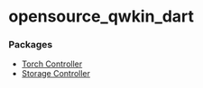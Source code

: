 # opensource_qwkin_dart

### Packages

- [Torch Controller](https://github.com/4itworks/opensource_qwkin_dart/tree/master/packages/torch_controller)
- [Storage Controller](https://github.com/4itworks/opensource_qwkin_dart/tree/master/packages/storage_controller)
